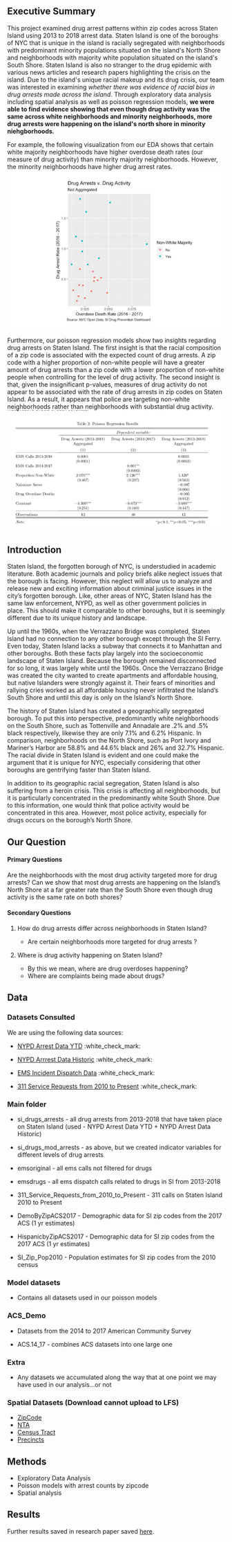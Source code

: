 Executive Summary
-----------------
This project examined drug arrest patterns within zip codes across Staten Island using 2013 to 2018 arrest data. Staten Island is one of the boroughs of NYC that is unique in the island is racially segregated with neighborhoods with predominant minority populations situated on the island's North Shore and neighborhoods with majority white population situated on the island's South Shore. Staten Island is also no stranger to the drug epidemic with various news articles and research papers highlighting the crisis on the island. Due to the island's unique racial makeup and its drug crisis, our team was interested in examining *whether there was evidence of racial bias in drug arrests made across the island*. Through exploratory data analysis including spatial analysis as well as poisson regression models, **we were able to find evidence showing that even though drug activity was the same across white neighborhoods and minority neighborhoods, more drug arrests were happening on the island's north shore in minority niehgborhoods.**

For example, the following visualization from our EDA shows that certain white majority neighborhoods have higher overdose death rates (our measure of drug activity) than minority majority neighborhoods. However, the minority neighborhoods have higher drug arrest rates. 
![](/images_exec_summary/arrestrate_vs_drugactivity.png)

Furthermore, our poisson regression models show two insights regarding drug arrests on Staten Island. The first insight is that the racial composition of a zip code is associated with the expected count of drug arrests. A zip code with a higher proportion of non-white people will have a greater amount of drug arrests than a zip code with a lower proportion of non-white people when controlling for the level of drug activity. The second insight is that, given the insignificant p-values, measures of drug activity do not appear to be associated with the rate of drug arrests in zip codes on Staten Island. As a result, it appears that police are targeting non-white neighborhoods rather than neighborhoods with substantial drug activity.![](/images_exec_summary/poisson_regression_results.png)

Introduction
------------

Staten Island, the forgotten borough of NYC, is understudied in academic literature. Both academic journals and policy briefs alike neglect issues that the borough is facing. However, this neglect will allow us to analyze and release new and exciting information about criminal justice issues in the city’s forgotten borough. Like, other areas of NYC, Staten Island has the same law enforcement, NYPD, as well as other government policies in place. This should make it comparable to other boroughs, but it is seemingly different due to its unique history and landscape.

Up until the 1960s, when the Verrazzano Bridge was completed, Staten Island had no connection to any other borough except through the SI Ferry. Even today, Staten Island lacks a subway that connects it to Manhattan and other boroughs. Both these facts play largely into the socioeconomic landscape of Staten Island. Because the borough remained disconnected for so long, it was largely white until the 1960s. Once the Verrazzano Bridge was created the city wanted to create apartments and affordable housing, but native Islanders were strongly against it. Their fears of minorities and rallying cries worked as all affordable housing never infiltrated the Island’s South Shore and until this day is only on the Island’s North Shore.

The history of Staten Island has created a geographically segregated borough. To put this into perspective, predominantly white neighborhoods on the South Shore, such as Tottenville and Annadale are .2% and .5% black respectively, likewise they are only 7.1% and 6.2% Hispanic. In comparison, neighborhoods on the North Shore, such as Port Ivory and Mariner’s Harbor are 58.8% and 44.6% black and 26% and 32.7% Hispanic. The racial divide in Staten Island is evident and one could make the argument that it is unique for NYC, especially considering that other boroughs are gentrifying faster than Staten Island.

In addition to its geographic racial segregation, Staten Island is also suffering from a heroin crisis. This crisis is affecting all neighborhoods, but it is particularly concentrated in the predominantly white South Shore. Due to this information, one would think that police activity would be concentrated in this area. However, most police activity, especially for drugs occurs on the borough’s North Shore.

Our Question
------------

#### Primary Questions

Are the neighborhoods with the most drug activity targeted more for drug arrests? Can we show that most drug arrests are happening on the Island’s North Shore at a far greater rate than the South Shore even though drug activity is the same rate on both shores?

#### Secondary Questions

1.  How do drug arrests differ across neighborhoods in Staten Island?

    -   Are certain neighborhoods more targeted for drug arrests ?

2.  Where is drug activity happening on Staten Island?

    -   By this we mean, where are drug overdoses happening?
    -   Where are complaints being made about drugs?

Data
----

### Datasets Consulted

We are using the following data sources:

-   [NYPD Arrest Data YTD](https://data.cityofnewyork.us/Public-Safety/NYPD-Arrest-Data-Year-to-Date-/uip8-fykc) :white\_check\_mark:

-   [NYPD Arrrest Data Historic](https://data.cityofnewyork.us/Public-Safety/NYPD-Arrests-Data-Historic-/8h9b-rp9u) :white\_check\_mark:

-   [EMS Incident Dispatch Data](https://data.cityofnewyork.us/Public-Safety/EMS-Incident-Dispatch-Data/76xm-jjuj) :white\_check\_mark:

-   [311 Service Requests from 2010 to Present](https://nycopendata.socrata.com/Social-Services/311-Service-Requests-from-2010-to-Present/erm2-nwe9) :white\_check\_mark:

### Main folder

-   si\_drugs\_arrests - all drug arrests from 2013-2018 that have taken place on Staten Island (used - NYPD Arrest Data YTD + NYPD Arrest Data Historic)

-   si\_drugs\_mod\_arrests - as above, but we created indicator variables for different levels of drug arrests

-   emsoriginal - all ems calls not filtered for drugs

-   emsdrugs - all ems dispatch calls related to drugs in SI from 2013-2018

-   311\_Service\_Requests\_from\_2010\_to\_Present - 311 calls on Staten Island 2010 to Present

-   DemoByZipACS2017 - Demographic data for SI zip codes from the 2017 ACS (1 yr estimates)

-   HispanicbyZipACS2017 - Demographic data for SI zip codes from the 2017 ACS (1 yr estimates)

-   SI\_Zip\_Pop2010 - Population estimates for SI zip codes from the 2010 census

### Model datasets

-   Contains all datasets used in our poisson models

### ACS\_Demo

-   Datasets from the 2014 to 2017 American Community Survey

-   ACS.14\_17 - combines ACS datasets into one large one

### Extra

-   Any datasets we accumulated along the way that at one point we may have used in our analysis...or not

### Spatial Datasets (Download cannot upload to LFS)

-   [ZipCode](https://data.cityofnewyork.us/Business/Zip-Code-Boundaries/i8iw-xf4u)
-   [NTA](https://data.cityofnewyork.us/City-Government/Neighborhood-Tabulation-Areas/cpf4-rkhq)
-   [Census Tract](https://data.cityofnewyork.us/City-Government/2010-Census-Tracts/fxpq-c8ku)
-   [Precincts](https://data.cityofnewyork.us/Public-Safety/Police-Precincts/78dh-3ptz)

Methods
-------

- Exploratory Data Analysis
- Poisson models with arrest counts by zipcode
- Spatial analysis

Results
-------
Further results saved in research paper saved [here](https://github.com/madisonvolpe/drugcrimepolicing_nyc/blob/master/deliverables/CJA.Final.Paper_Volpe_Wunschel_Wang.pdf). 

